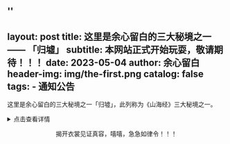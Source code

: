 ''
---
layout:     post
title:      这里是余心留白的三大秘境之一 —— 「归墟」
subtitle:   本网站正式开始玩耍，敬请期待！！！
date:       2023-05-04
author:     余心留白
header-img: img/the-first.png
catalog: false
tags:
    - 通知公告
---

这里是余心留白的三大秘境之一「归墟」，此列称为《山海经》三大秘境之一。

<div>
  <details>
    <summary>点击查看详情</summary>
    <p>请前往新网址：</p>
    <ul>
      <li>英文版：<a href="https://xxxxxx.gitee.io" target="_blank">xxxxxx.gitee.io</a></li>
      <li>中文版：<a href="https://onlylovelykiss.github.io/" target="_blank">onlylovelykiss.github.io</a></li>
    </ul>
  </details>
</div>

<div style="text-align: center;">
  <p id="konami-text">揭开衣裳见证真容，嘻嘻，急急如律令！！！</p>
  <div id="hidden-content" style="display:none;">
    <p>愚蠢的地球人，你在想什么桃子啊？？？</p>
    <style>
      img {
        display: block;
        margin: auto;
      }

      img:hover {
        transform: scale(1.05);
        transition: transform 0.2s ease-in-out;
      }
    </style>
    <h1 style="text-align: center;"></h1>
    <img src="https://bnz07pap001files.storage.live.com/y4myLUOcjaMqlWu5Xjri49ETQ8b5ifyCtfx38X3q-JN9xQKB94A1XXxPImleMdAjrfwF951DYAfKLzpHK9ANOoQXFURVTPltj-0mj2ePh1kOVDhG1crwOaFnBiRURikaR8URkRQR_gA9KJVZvNs6vJ9TCjxKcRf6lz0AnYxjcX0Dxvhe0X_xuNVQx4Jl9_eJFao?width=1080&height=1350&cropmode=none" width="600" height="750" alt="2023-05-06-1">
  </div>
</div>


<script>
  let keysPressed = [];
  const konamiCode = ['ArrowUp', 'ArrowUp', 'ArrowDown', 'ArrowDown', 'KeyA'];
  const hiddenContent = document.getElementById('hidden-content');
  const konamiText = document.getElementById('konami-text');
  const myPhoto = document.getElementById('my-photo');

  document.addEventListener('keydown', function(event) {
    keysPressed.push(event.code);
    keysPressed.splice(-konamiCode.length - 1, keysPressed.length - konamiCode.length);
    if (JSON.stringify(keysPressed) === JSON.stringify(konamiCode)) {
      if (hiddenContent.style.display === 'none') {
        hiddenContent.style.display = 'block';
        konamiText.style.display = 'none';
      } else {
        hiddenContent.style.display = 'none';
        konamiText.style.display = 'block';
      }
    }
  });
</script>

<style>
  #my-photo:hover {
    transform: scale(1.05);
    transition: transform 0.2s ease-in-out;
  }
</style>


引用公众号文章：[余心留白-I NEED YOU GUYS!](https://mp.weixin.qq.com/s/Evg5oVTT8DrMHI3ksaQjbA)
''
